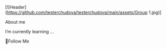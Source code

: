 [![Header](https://github.com/testerchudova/testerchudova/main/assets/Group 1.jpg)]

About me

I’m currently learning ...

💬Follow Me
